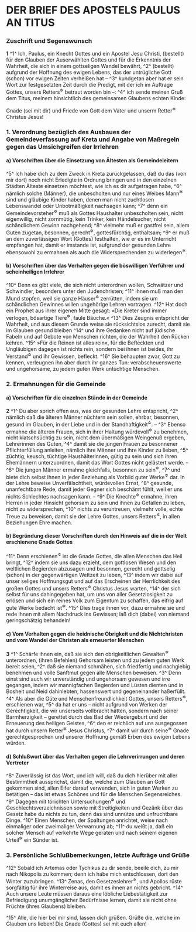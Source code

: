 # DER BRIEF DES APOSTELS PAULUS AN TITUS

### Zuschrift und Segenswunsch

__1__
^1^ Ich, Paulus, ein Knecht Gottes und ein Apostel Jesu Christi, (bestellt) für den Glauben der Auserwählten Gottes und für die Erkenntnis der Wahrheit, die sich in einem gottseligen Wandel bewährt,
^2^ (bestellt) aufgrund der Hoffnung des ewigen Lebens, das der untrügliche Gott (schon) vor ewigen Zeiten verheißen hat –
^3^ kundgetan aber hat er sein Wort zur festgesetzten Zeit durch die Predigt, mit der ich im Auftrage Gottes, unsers Retters<sup title="oder: Heilands">&#x2732;</sup> betraut worden bin –:
^4^ ich sende meinen Gruß dem Titus, meinem hinsichtlich des gemeinsamen Glaubens echten Kinde:

Gnade (sei mit dir) und Friede von Gott dem Vater und unserm Retter<sup title="oder: Heiland">&#x2732;</sup> Christus Jesus!

### 1. Verordnung bezüglich des Ausbaues der Gemeindeverfassung auf Kreta und Angabe von Maßregeln gegen das Umsichgreifen der Irrlehren

#### a) Vorschriften über die Einsetzung von Ältesten als Gemeindeleitern

^5^ Ich habe dich zu dem Zweck in Kreta zurückgelassen, daß du das (von mir dort) noch nicht Erledigte in Ordnung bringen und in den einzelnen Städten Älteste einsetzen möchtest, wie ich es dir aufgetragen habe,
^6^ nämlich solche (Männer), die unbescholten und nur eines Weibes Mann<sup title="vgl. 1.Tim 3,2">&#x2732;</sup> sind und gläubige Kinder haben, denen man nicht zuchtlosen Lebenswandel oder Unbotmäßigkeit nachsagen kann;
^7^ denn ein Gemeindevorsteher<sup title="vgl. 1.Tim 3,1-2">&#x2732;</sup> muß als Gottes Haushalter unbescholten sein, nicht eigenwillig, nicht zornmütig, kein Trinker, kein Händelsucher, nicht schändlichem Gewinn nachgehend;
^8^ vielmehr muß er gastfrei sein, allem Guten zugetan, besonnen, gerecht<sup title="oder: rechtschaffen">&#x2732;</sup>, gottesfürchtig, enthaltsam;
^9^ er muß an dem zuverlässigen Wort (Gottes) festhalten, wie er es im Unterricht empfangen hat, damit er imstande ist, aufgrund der gesunden Lehre ebensowohl zu ermahnen als auch die Widersprechenden zu widerlegen<sup title="oder: zu überführen">&#x2732;</sup>.

#### b) Vorschriften über das Verhalten gegen die böswilligen Verführer und scheinheiligen Irrlehrer

^10^ Denn es gibt viele, die sich nicht unterordnen wollen, Schwätzer und Schwindler, besonders unter den Judenchristen;
^11^ ihnen muß man den Mund stopfen, weil sie ganze Häuser<sup title="oder: Familien">&#x2732;</sup> zerrütten, indem sie um schändlichen Gewinnes willen ungehörige Lehren vortragen.
^12^ Hat doch ein Prophet aus ihrer eigenen Mitte gesagt: »Die Kreter sind immer verlogen, bösartige Tiere<sup title="= streit- und rauflustig">&#x2732;</sup>, faule Bäuche.«
^13^ Dies Zeugnis entspricht der Wahrheit, und aus diesem Grunde weise sie rücksichtslos zurecht, damit sie im Glauben gesund bleiben
^14^ und ihre Gedanken nicht auf jüdische Fabeln und auf Gebote von Menschen richten, die der Wahrheit den Rücken kehren.
^15^ »Für die Reinen ist alles rein«, für die Befleckten und Ungläubigen dagegen ist nichts rein, sondern bei ihnen ist beides, ihr Verstand<sup title="oder: ihre Gesinnung">&#x2732;</sup> und ihr Gewissen, befleckt.
^16^ Sie behaupten zwar, Gott zu kennen, verleugnen ihn aber durch ihr ganzes Tun: verabscheuenswerte und ungehorsame, zu jedem guten Werk untüchtige Menschen.

### 2. Ermahnungen für die Gemeinde

#### a) Vorschriften für die einzelnen Stände in der Gemeinde

__2__
^1^ Du aber sprich offen aus, was der gesunden Lehre entspricht,
^2^ nämlich daß die älteren Männer nüchtern sein sollen, ehrbar, besonnen, gesund im Glauben, in der Liebe und in der Standhaftigkeit<sup title="oder: Geduld">&#x2732;</sup>. –
^3^ Ebenso ermahne die älteren Frauen, sich in ihrer Haltung würdevoll<sup title="eig. wie Frauen von priesterlichem Stand">&#x2732;</sup> zu benehmen, nicht klatschsüchtig zu sein, nicht dem übermäßigen Weingenuß ergeben, Lehrerinnen des Guten,
^4^ damit sie die jungen Frauen zu besonnener Pflichterfüllung anleiten, nämlich ihre Männer und ihre Kinder zu lieben,
^5^ züchtig, keusch, tüchtige Haushälterinnen, gütig zu sein und sich ihren Ehemännern unterzuordnen, damit das Wort Gottes nicht gelästert werde. –
^6^ Die jungen Männer ermahne gleichfalls, besonnen zu sein<sup title="= sich in Zucht zu halten">&#x2732;</sup>,
^7^ und biete dich selbst ihnen in jeder Beziehung als Vorbild guter Werke<sup title="oder: für ein gutes Verhalten">&#x2732;</sup> dar. In der Lehre beweise Unverfälschtheit, würdevollen Ernst,
^8^ gesunde, unanfechtbare Rede, damit jeder Gegner sich beschämt fühlt, weil er uns nichts Schlechtes nachsagen kann. –
^9^ Die Knechte<sup title="oder: Sklaven">&#x2732;</sup> ermahne, ihren Herren in jeder Hinsicht gehorsam zu sein und ihnen zu Gefallen zu leben, nicht zu widersprechen,
^10^ nichts zu veruntreuen, vielmehr volle, echte Treue zu beweisen, damit sie der Lehre Gottes, unsers Retters<sup title="oder: Heilands">&#x2732;</sup>, in allen Beziehungen Ehre machen.

#### b) Begründung dieser Vorschriften durch den Hinweis auf die in der Welt erschienene Gnade Gottes

^11^ Denn erschienen<sup title="= offenbar geworden">&#x2732;</sup> ist die Gnade Gottes, die allen Menschen das Heil bringt,
^12^ indem sie uns dazu erzieht, dem gottlosen Wesen und den weltlichen Begierden abzusagen und besonnen, gerecht und gottselig (schon) in der gegenwärtigen Weltzeit zu leben,
^13^ indem wir dabei auf unser seliges Hoffnungsgut und auf das Erscheinen der Herrlichkeit des großen Gottes und unsers Retters<sup title="oder: Heilands">&#x2732;</sup> Christus Jesus warten,
^14^ der sich selbst für uns dahingegeben hat, um uns von aller Gesetzlosigkeit zu erlösen und sich ein reines Volk zum Eigentum zu schaffen, das eifrig auf gute Werke bedacht ist<sup title="2.Mose 19,5; 5.Mose 14,2">&#x2732;</sup>.
^15^ Dies trage ihnen vor, dazu ermahne sie und rede ihnen mit allem Nachdruck ins Gewissen; laß dich (dabei) von niemand geringschätzig behandeln!

#### c) Vom Verhalten gegen die heidnische Obrigkeit und die Nichtchristen und vom Wandel der Christen als erneuerter Menschen

__3__
^1^ Schärfe ihnen ein, daß sie sich den obrigkeitlichen Gewalten<sup title="= der Obrigkeit und den Behörden">&#x2732;</sup> unterordnen, (ihren Befehlen) Gehorsam leisten und zu jedem guten Werk bereit seien,
^2^ daß sie niemand schmähen, sich friedfertig und nachgiebig benehmen und volle Sanftmut gegen alle Menschen beweisen.
^3^ Denn einst sind auch wir unverständig und ungehorsam gewesen und irre gegangen, indem wir mannigfachen Begierden und Lüsten dienten und in Bosheit und Neid dahinlebten, hassenswert und gegeneinander haßerfüllt.
^4^ Als aber die Güte und Menschenfreundlichkeit Gottes, unsers Retters<sup title="oder: Heilands">&#x2732;</sup>, erschienen war,
^5^ da hat er uns – nicht aufgrund von Werken der Gerechtigkeit, die wir unserseits vollbracht hätten, sondern nach seiner Barmherzigkeit – gerettet durch das Bad der Wiedergeburt und der Erneuerung des heiligen Geistes,
^6^ den er reichlich auf uns ausgegossen hat durch unsern Retter<sup title="oder: Heiland">&#x2732;</sup> Jesus Christus,
^7^ damit wir durch seine<sup title="d.h. Christi">&#x2732;</sup> Gnade gerechtgesprochen und unserer Hoffnung gemäß Erben des ewigen Lebens würden.

#### d) Schlußwort über das Verhalten gegen die Lehrverirrungen und deren Vertreter

^8^ Zuverlässig ist das Wort, und ich will, daß du dich hierüber mit aller Bestimmtheit aussprichst, damit die, welche zum Glauben an Gott gekommen sind, allen Eifer darauf verwenden, sich in guten Werken zu betätigen – das ist etwas Schönes und für die Menschen Segensreiches.
^9^ Dagegen mit törichten Untersuchungen<sup title="oder: Streitfragen">&#x2732;</sup> und Geschlechtsverzeichnissen sowie mit Streitigkeiten und Gezänk über das Gesetz habe du nichts zu tun, denn das sind unnütze und unfruchtbare Dinge.
^10^ Einen Menschen, der Spaltungen anrichtet, weise nach einmaliger oder zweimaliger Verwarnung ab;
^11^ du weißt ja, daß ein solcher Mensch auf verkehrte Wege geraten und nach seinem eigenen Urteil<sup title="vgl. Gal 2,17-18">&#x2732;</sup> ein Sünder ist.

### 3. Persönliche Schlußbemerkungen, letzte Aufträge und Grüße

^12^ Sobald ich Artemas oder Tychikus zu dir sende, beeile dich, zu mir nach Nikopolis zu kommen; denn ich habe mich entschlossen, dort den Winter zuzubringen.
^13^ Zenas, den Gesetzeslehrer<sup title="oder: Juristen">&#x2732;</sup>, und Apollos rüste sorgfältig für ihre Winterreise aus, damit es ihnen an nichts gebricht.
^14^ Auch unsere Leute müssen daraus eine löbliche Liebestätigkeit zur Befriedigung unumgänglicher Bedürfnisse lernen, damit sie nicht ohne Früchte (ihres Glaubens) bleiben.

^15^ Alle, die hier bei mir sind, lassen dich grüßen. Grüße die, welche im Glauben uns lieben! Die Gnade (Gottes) sei mit euch allen!
